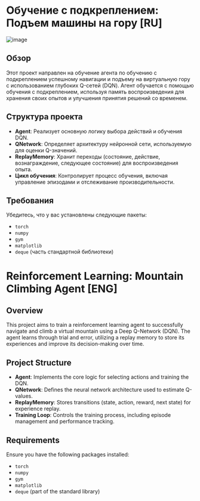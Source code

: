 # Обучение с подкреплением: Подъем машины на гору [RU]

![image](https://github.com/user-attachments/assets/c42f4d7f-2c0a-4086-bb7c-25e287c74e77)


## Обзор

Этот проект направлен на обучение агента по обучению с подкреплением успешному навигации и подъему на виртуальную гору с использованием глубоких Q-сетей (DQN). Агент обучается с помощью обучения с подкреплением, используя память воспроизведения для хранения своих опытов и улучшения принятия решений со временем.

## Структура проекта

- **Agent**: Реализует основную логику выбора действий и обучения DQN.
- **QNetwork**: Определяет архитектуру нейронной сети, используемую для оценки Q-значений.
- **ReplayMemory**: Хранит переходы (состояние, действие, вознаграждение, следующее состояние) для воспроизведения опыта.
- **Цикл обучения**: Контролирует процесс обучения, включая управление эпизодами и отслеживание производительности.

## Требования

Убедитесь, что у вас установлены следующие пакеты:

- `torch`
- `numpy`
- `gym`
- `matplotlib`
- `deque` (часть стандартной библиотеки)

###

# Reinforcement Learning: Mountain Climbing Agent [ENG]

## Overview

This project aims to train a reinforcement learning agent to successfully navigate and climb a virtual mountain using a Deep Q-Network (DQN). The agent learns through trial and error, utilizing a replay memory to store its experiences and improve its decision-making over time.

## Project Structure

- **Agent**: Implements the core logic for selecting actions and training the DQN.
- **QNetwork**: Defines the neural network architecture used to estimate Q-values.
- **ReplayMemory**: Stores transitions (state, action, reward, next state) for experience replay.
- **Training Loop**: Controls the training process, including episode management and performance tracking.

## Requirements

Ensure you have the following packages installed:

- `torch`
- `numpy`
- `gym`
- `matplotlib`
- `deque` (part of the standard library)
